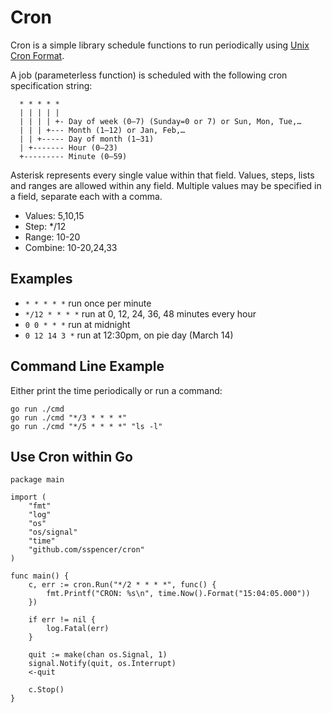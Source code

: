 # Cron

Cron is a simple library schedule functions to run periodically using 
[Unix Cron Format](https://www.ibm.com/docs/en/db2/11.5?topic=task-unix-cron-format).

A job (parameterless function) is scheduled with the following cron specification string:

```
  * * * * *
  | | | | |
  | | | | +- Day of week (0–7) (Sunday=0 or 7) or Sun, Mon, Tue,…
  | | | +--- Month (1–12) or Jan, Feb,…
  | | +----- Day of month (1–31)
  | +------- Hour (0–23)
  +--------- Minute (0–59)
```

Asterisk represents every single value within that field. Values, steps, lists and ranges are 
allowed within any field. Multiple values may be specified in a field, separate each with a comma.

* Values: 5,10,15
* Step: */12
* Range: 10-20
* Combine: 10-20,24,33

## Examples

* `* * * * *` run once per minute
* `*/12 * * * *` run at 0, 12, 24, 36, 48 minutes every hour
* `0 0 * * *` run at midnight
* `0 12 14 3 *` run at 12:30pm, on pie day (March 14)

## Command Line Example

Either print the time periodically or run a command:

```
go run ./cmd
go run ./cmd "*/3 * * * *"
go run ./cmd "*/5 * * * *" "ls -l"
```

## Use Cron within Go

```
package main

import (
    "fmt"
    "log"
	"os"
	"os/signal"
	"time"
	"github.com/sspencer/cron"
)

func main() {
    c, err := cron.Run("*/2 * * * *", func() {
        fmt.Printf("CRON: %s\n", time.Now().Format("15:04:05.000"))
    })

	if err != nil {
		log.Fatal(err)
	}

	quit := make(chan os.Signal, 1)
	signal.Notify(quit, os.Interrupt)
	<-quit

	c.Stop()
}
```
